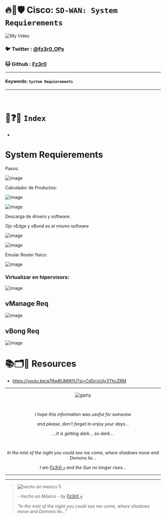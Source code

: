 # 🔥🧱🛡️ Cisco: `SD-WAN: System Requierements`

![My Video](https://user-images.githubusercontent.com/94720207/165892585-b830998d-d7c5-43b4-a3ad-f71a07b9077e.gif)

### 🐦 Twitter  : [@fz3r0_OPs](https://twitter.com/Fz3r0_OPs)
### 🐱 Github  : [Fz3r0](https://github.com/fz3r0) 

---
 
#### Keywords: `System Requierements`

---

<br>

# 📝❓📄 `Index`

- 

# System Requierements

Pasos:

![image](https://github.com/user-attachments/assets/69ac7883-4d02-440a-8c7f-9f027f9039a2)

Calculador de Productos:

![image](https://github.com/user-attachments/assets/7b4dbde6-2dcb-4351-83b4-43d85b42f9ef)

![image](https://github.com/user-attachments/assets/186b745d-dfbd-428e-86b5-d8ca27c7e65f)

Descarga de drivers y software:

Ojo vEdge y vBond es el mismo software

![image](https://github.com/user-attachments/assets/023d3cfa-bcbc-4f76-bc39-0b7814e37c98)

![image](https://github.com/user-attachments/assets/00c3f19c-a56f-4f67-b5a4-32cc60cc7263)

Emular Router fisico:

![image](https://github.com/user-attachments/assets/ea09fab6-0cb3-4cb0-ab51-46cd68219c7c)

### Virtualizar en hipervisors: 

![image](https://github.com/user-attachments/assets/a1317c62-d345-49d6-b82d-3124e1ebdf23)

## vManage Req

![image](https://github.com/user-attachments/assets/6b249024-e75b-4cff-b496-0657b9f03e64)

## vBong Req

![image](https://github.com/user-attachments/assets/1136337f-97ed-4143-b8c3-951826c7e8b5)







# 📚🗂️🎥 Resources

- https://youtu.be/a7RwBUMtKfU?si=Cd5rrzUIy3ThcZRM



  
---

<span align="center"> <p align="center"> ![giphy](https://user-images.githubusercontent.com/94720207/166587250-292d9a9f-e590-4c25-a678-d457e2268e85.gif) </p> </span> 



&nbsp;

<span align="center"> <p align="center"> _I hope this information was useful for someone_ </p> </span> 
<span align="center"> <p align="center"> _and please, don't forget to enjoy your days..._ </p> </span> 
<span align="center"> <p align="center"> _...It is getting dark... so dark..._ </p> </span> 

&nbsp;

<span align="center"> <p align="center"> _In the mist of the night you could see me come, where shadows move and Demons lie..._ </p> </span> 
<span align="center"> <p align="center"> _I am [Fz3r0 💀](https://github.com/Fz3r0/) and the Sun no longer rises..._ </p> </span> 

---






---

> ![hecho en mexico 5](https://user-images.githubusercontent.com/94720207/166068790-fa1f243d-2db9-4810-a6e4-eb3c4ad23700.png)
>
> _- Hecho en México - by [Fz3r0 💀](https://github.com/Fz3r0/)_  
>
> _"In the mist of the night you could see me come, where shadows move and Demons lie..."_ 

